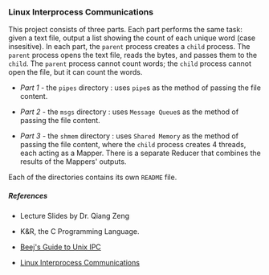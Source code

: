 ### Linux Interprocess Communications

This project consists of three parts. Each part performs the same task: 
given a text file, output a list showing the count of each unique word 
(case insesitive). In each part, the `parent` process creates
a `child`  process. The `parent` process opens the text file, reads the bytes, 
and passes them to the `child`. The `parent` process cannot count words; the 
`child`  process  cannot open the file, but it can count the words.

+ *Part 1* - the `pipes` directory : uses `pipe`s as the method of passing the file content.

+ *Part 2* - the `msgs` directory : uses `Message Queue`s as the method of passing the file content.

+ *Part 3* - the `shmem` directory : uses `Shared Memory` as the method of passing the file content, where the `child` process creates 4 threads, each acting as a Mapper. 
There is a separate Reducer that combines the results of the Mappers' outputs. 

Each of the directories contains its own `README` file.

##### References

+ Lecture Slides by Dr. Qiang Zeng

+ K&R, the C Programming Language.

+ [Beej's Guide to Unix IPC](http://beej.us/guide/bgipc/output/html/singlepage/bgipc.html)

+ [Linux Interprocess Communications](http://www.tldp.org/LDP/lpg/node7.html)
